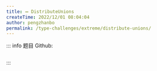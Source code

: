```yaml
---
title: ➖ DistributeUnions
createTime: 2022/12/01 08:04:04
author: pengzhanbo
permalink: /type-challenges/extreme/distribute-unions/
---
```


::: info 题目
Github: []()

```ts
```
:::
